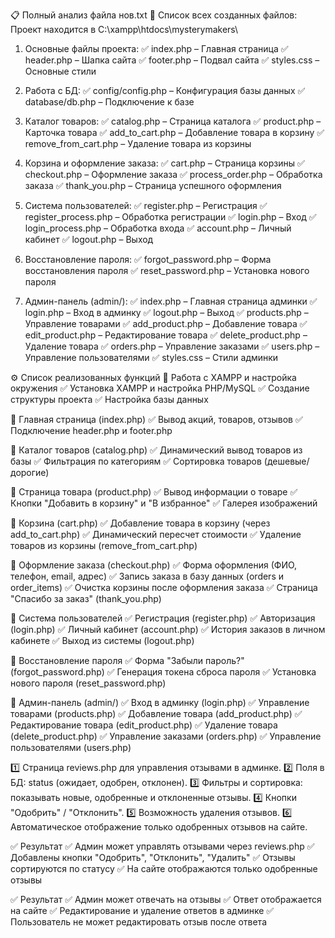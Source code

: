 📋 Полный анализ файла нов.txt
📂 Список всех созданных файлов:
Проект находится в C:\xampp\htdocs\mysterymakers\
1. Основные файлы проекта:
✅ index.php – Главная страница
✅ header.php – Шапка сайта
✅ footer.php – Подвал сайта
✅ styles.css – Основные стили

2. Работа с БД:
✅ config/config.php – Конфигурация базы данных
✅ database/db.php – Подключение к базе

3. Каталог товаров:
✅ catalog.php – Страница каталога
✅ product.php – Карточка товара
✅ add_to_cart.php – Добавление товара в корзину
✅ remove_from_cart.php – Удаление товара из корзины

4. Корзина и оформление заказа:
✅ cart.php – Страница корзины
✅ checkout.php – Оформление заказа
✅ process_order.php – Обработка заказа
✅ thank_you.php – Страница успешного оформления

5. Система пользователей:
✅ register.php – Регистрация
✅ register_process.php – Обработка регистрации
✅ login.php – Вход
✅ login_process.php – Обработка входа
✅ account.php – Личный кабинет
✅ logout.php – Выход

6. Восстановление пароля:
✅ forgot_password.php – Форма восстановления пароля
✅ reset_password.php – Установка нового пароля

7. Админ-панель (admin/):
✅ index.php – Главная страница админки
✅ login.php – Вход в админку
✅ logout.php – Выход
✅ products.php – Управление товарами
✅ add_product.php – Добавление товара
✅ edit_product.php – Редактирование товара
✅ delete_product.php – Удаление товара
✅ orders.php – Управление заказами
✅ users.php – Управление пользователями
✅ styles.css – Стили админки

⚙ Список реализованных функций
🔹 Работа с XAMPP и настройка окружения
✅ Установка XAMPP и настройка PHP/MySQL
✅ Создание структуры проекта
✅ Настройка базы данных

🔹 Главная страница (index.php)
✅ Вывод акций, товаров, отзывов
✅ Подключение header.php и footer.php

🔹 Каталог товаров (catalog.php)
✅ Динамический вывод товаров из базы
✅ Фильтрация по категориям
✅ Сортировка товаров (дешевые/дорогие)

🔹 Страница товара (product.php)
✅ Вывод информации о товаре
✅ Кнопки "Добавить в корзину" и "В избранное"
✅ Галерея изображений

🔹 Корзина (cart.php)
✅ Добавление товара в корзину (через add_to_cart.php)
✅ Динамический пересчет стоимости
✅ Удаление товаров из корзины (remove_from_cart.php)

🔹 Оформление заказа (checkout.php)
✅ Форма оформления (ФИО, телефон, email, адрес)
✅ Запись заказа в базу данных (orders и order_items)
✅ Очистка корзины после оформления заказа
✅ Страница "Спасибо за заказ" (thank_you.php)

🔹 Система пользователей
✅ Регистрация (register.php)
✅ Авторизация (login.php)
✅ Личный кабинет (account.php)
✅ История заказов в личном кабинете
✅ Выход из системы (logout.php)

🔹 Восстановление пароля
✅ Форма "Забыли пароль?" (forgot_password.php)
✅ Генерация токена сброса пароля
✅ Установка нового пароля (reset_password.php)

🔹 Админ-панель (admin/)
✅ Вход в админку (login.php)
✅ Управление товарами (products.php)
✅ Добавление товара (add_product.php)
✅ Редактирование товара (edit_product.php)
✅ Удаление товара (delete_product.php)
✅ Управление заказами (orders.php)
✅ Управление пользователями (users.php)


1️⃣ Страница reviews.php для управления отзывами в админке.
2️⃣ Поля в БД: status (ожидает, одобрен, отклонен).
3️⃣ Фильтры и сортировка: показывать новые, одобренные и отклоненные отзывы.
4️⃣ Кнопки "Одобрить" / "Отклонить".
5️⃣ Возможность удаления отзывов.
6️⃣ Автоматическое отображение только одобренных отзывов на сайте.

✅ Результат
✅ Админ может управлять отзывами через reviews.php
✅ Добавлены кнопки "Одобрить", "Отклонить", "Удалить"
✅ Отзывы сортируются по статусу
✅ На сайте отображаются только одобренные отзывы

✅ Результат
✅ Админ может отвечать на отзывы
✅ Ответ отображается на сайте
✅ Редактирование и удаление ответов в админке
✅ Пользователь не может редактировать отзыв после ответа